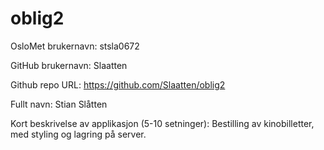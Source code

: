 # oblig2
OsloMet brukernavn: stsla0672

GitHub brukernavn: Slaatten

Github repo URL: https://github.com/Slaatten/oblig2

Fullt navn: Stian Slåtten

Kort beskrivelse av applikasjon (5-10 setninger):
Bestilling av kinobilletter, med styling og lagring på server. 